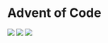 # Advent of Code

![](https://img.shields.io/badge/day%20📅-22-blue)
![](https://img.shields.io/badge/stars%20⭐-30-yellow)
![](https://img.shields.io/badge/days%20completed-15-red)